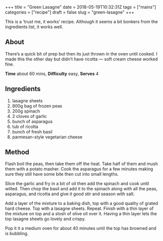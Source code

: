 +++
title = "Green Lasagne"
date = 2018-05-19T10:32:31Z
tags = ["mains"]
categories = ["recipe"]
draft = false
slug = "green-lasagne"
+++ 

This is a ‘trust me, it works’ recipe. Although it seems a bit bonkers from the ingredients list, it works well. 

<!--more-->

## About
There’s a quick bit of prep but then its just thrown in the oven until cooked. I made this the other day but didn’t have ricotta — soft cream cheese worked fine.

**Time** about 60 mins, **Difficulty** easy, **Serves** 4

## Ingredients
1. lasagne sheets
2. 800g bag of frozen peas
3. 200g spinach
4. 2 cloves of garlic
5. bunch of asparagus
6. tub of ricotta
7. bunch of fresh basil
8. parmesan-style vegetarian cheese

## Method
Flash boil the peas, then take them off the heat. Take half of them and mush them with a potato masher. Cook the asparagus for a few minutes making sure they still have some bite then cut into small lengths. 

Slice the garlic and fry in a bit of oil then add the spinach and cook until wilted. Then chop the basil and add it to the spinach along with all the peas, asparagus, and ricotta and give it good stir and season with salt.

Add a layer of the mixture to a baking dish, top with a good quality of grated hard cheese. Top with a lasagne sheets. Repeat. Finish with a thin layer of the mixture on top and a slosh of olive oil over it. Having a thin layer lets the top lasagne sheets go lovely and crispy.

Pop it it a medium oven for about 40 minutes until the top has browned and is bubbling.